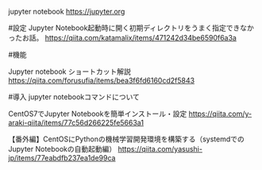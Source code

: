 jupyter notebook
https://jupyter.org


#設定
Jupyter Notebook起動時に開く初期ディレクトリをうまく指定できなかったお話。
https://qiita.com/katamalix/items/471242d34be6590f6a3a


#機能

Jupyter notebook ショートカット解説
https://qiita.com/forusufia/items/bea3f6fd6160cd2f5843


#導入
jupyter notebookコマンドについて


CentOS7でJupyter Notebookを簡単インストール・設定
https://qiita.com/y-araki-qiita/items/77c56d266225fe5663a1

【番外編】CentOSにPythonの機械学習開発環境を構築する（systemdでのJupyter Notebookの自動起動編）
https://qiita.com/yasushi-jp/items/77eabdfb237ea1de99ca
